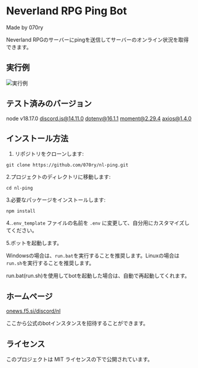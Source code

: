 # Neverland RPG Ping Bot
Made by 070ry

Neverland RPGのサーバーにpingを送信してサーバーのオンライン状況を取得できます。

## 実行例
![実行例](https://onews.f5.si/assets/images/screenshot1.png)

## テスト済みのバージョン
node v18.17.0
discord.js@14.11.0
dotenv@16.1.1
moment@2.29.4
axios@1.4.0

## インストール方法

1. リポジトリをクローンします:

```shell
git clone https://github.com/070ry/nl-ping.git
```


2.プロジェクトのディレクトリに移動します:

```shell
cd nl-ping
```


3.必要なパッケージをインストールします:

```shell
npm install
```


4.`.env_template` ファイルの名前を `.env` に変更して、自分用にカスタマイズしてください。

5.ボットを起動します。

Windowsの場合は、`run.bat`を実行することを推奨します。Linuxの場合は`run.sh`を実行することを推奨します。

run.bat(run.sh)を使用してbotを起動した場合は、自動で再起動してくれます。


## ホームページ

[onews.f5.si/discord/nl](https://onews.f5.si/discord/nl)

ここから公式のbotインスタンスを招待することができます。

## ライセンス
このプロジェクトは MIT ライセンスの下で公開されています。
